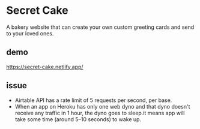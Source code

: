 # Secret Cake

A bakery website that can create your own custom greeting cards and send to your loved ones.

## demo 
https://secret-cake.netlify.app/

## issue
- Airtable API has a rate limit of 5 requests per second, per base.
- When an app on Heroku has only one web dyno and that dyno doesn't receive any traffic in 1 hour, the dyno goes to sleep.it means app will take some time (around 5–10 seconds) to wake up.
